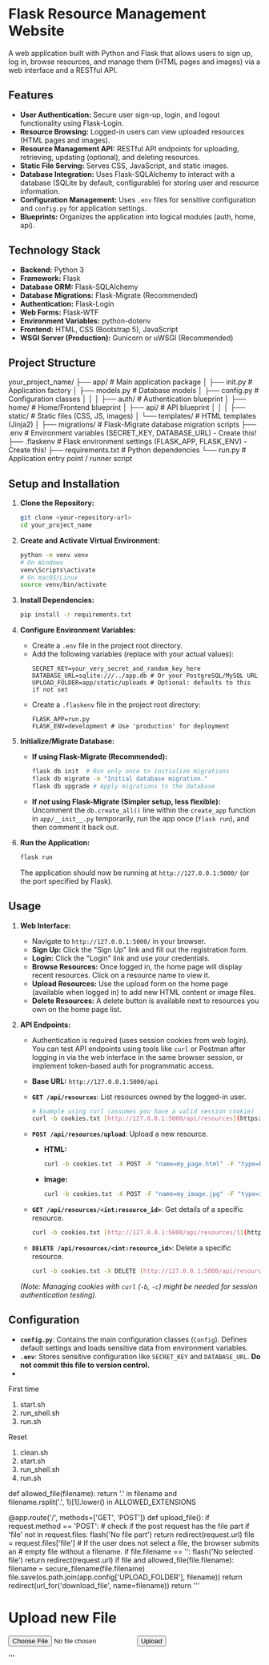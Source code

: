 # Flask Resource Management Website

A web application built with Python and Flask that allows users to sign up, log in, browse resources, and manage them (HTML pages and images) via a web interface and a RESTful API.

## Features

* **User Authentication:** Secure user sign-up, login, and logout functionality using Flask-Login.
* **Resource Browsing:** Logged-in users can view uploaded resources (HTML pages and images).
* **Resource Management API:** RESTful API endpoints for uploading, retrieving, updating (optional), and deleting resources.
* **Static File Serving:** Serves CSS, JavaScript, and static images.
* **Database Integration:** Uses Flask-SQLAlchemy to interact with a database (SQLite by default, configurable) for storing user and resource information.
* **Configuration Management:** Uses `.env` files for sensitive configuration and `config.py` for application settings.
* **Blueprints:** Organizes the application into logical modules (auth, home, api).

## Technology Stack

* **Backend:** Python 3
* **Framework:** Flask
* **Database ORM:** Flask-SQLAlchemy
* **Database Migrations:** Flask-Migrate (Recommended)
* **Authentication:** Flask-Login
* **Web Forms:** Flask-WTF
* **Environment Variables:** python-dotenv
* **Frontend:** HTML, CSS (Bootstrap 5), JavaScript
* **WSGI Server (Production):** Gunicorn or uWSGI (Recommended)

## Project Structure



your_project_name/
├── app/ # Main application package
│ ├── init.py # Application factory
│ ├── models.py # Database models
│ ├── config.py # Configuration classes
│ │
│ ├── auth/ # Authentication blueprint
│ ├── home/ # Home/Frontend blueprint
│ ├── api/ # API blueprint
│ │
│ ├── static/ # Static files (CSS, JS, images)
│ └── templates/ # HTML templates (Jinja2)
│
├── migrations/ # Flask-Migrate database migration scripts
├── .env # Environment variables (SECRET_KEY, DATABASE_URL) - Create this!
├── .flaskenv # Flask environment settings (FLASK_APP, FLASK_ENV) - Create this!
├── requirements.txt # Python dependencies
└── run.py # Application entry point / runner script

## Setup and Installation

1.  **Clone the Repository:**
    ```bash
    git clone <your-repository-url>
    cd your_project_name
    ```

2.  **Create and Activate Virtual Environment:**
    ```bash
    python -m venv venv
    # On Windows
    venv\Scripts\activate
    # On macOS/Linux
    source venv/bin/activate
    ```

3.  **Install Dependencies:**
    ```bash
    pip install -r requirements.txt
    ```

4.  **Configure Environment Variables:**
    * Create a `.env` file in the project root directory.
    * Add the following variables (replace with your actual values):
        ```dotenv
        SECRET_KEY=your_very_secret_and_random_key_here
        DATABASE_URL=sqlite:///../app.db # Or your PostgreSQL/MySQL URL
        UPLOAD_FOLDER=app/static/uploads # Optional: defaults to this if not set
        ```
    * Create a `.flaskenv` file in the project root directory:
        ```dotenv
        FLASK_APP=run.py
        FLASK_ENV=development # Use 'production' for deployment
        ```

5.  **Initialize/Migrate Database:**
    * **If using Flask-Migrate (Recommended):**
        ```bash
        flask db init  # Run only once to initialize migrations
        flask db migrate -m "Initial database migration."
        flask db upgrade # Apply migrations to the database
        ```
    * **If *not* using Flask-Migrate (Simpler setup, less flexible):**
        Uncomment the `db.create_all()` line within the `create_app` function in `app/__init__.py` temporarily, run the app once (`flask run`), and then comment it back out.

6.  **Run the Application:**
    ```bash
    flask run
    ```
    The application should now be running at `http://127.0.0.1:5000/` (or the port specified by Flask).

## Usage

1.  **Web Interface:**
    * Navigate to `http://127.0.0.1:5000/` in your browser.
    * **Sign Up:** Click the "Sign Up" link and fill out the registration form.
    * **Login:** Click the "Login" link and use your credentials.
    * **Browse Resources:** Once logged in, the home page will display recent resources. Click on a resource name to view it.
    * **Upload Resources:** Use the upload form on the home page (available when logged in) to add new HTML content or image files.
    * **Delete Resources:** A delete button is available next to resources you own on the home page list.

2.  **API Endpoints:**
    * Authentication is required (uses session cookies from web login). You can test API endpoints using tools like `curl` or Postman after logging in via the web interface in the same browser session, or implement token-based auth for programmatic access.
    * **Base URL:** `http://127.0.0.1:5000/api`

    * **`GET /api/resources`**: List resources owned by the logged-in user.
        ```bash
        # Example using curl (assumes you have a valid session cookie)
        curl -b cookies.txt [http://127.0.0.1:5000/api/resources](https://www.google.com/search?q=http://127.0.0.1:5000/api/resources)
        ```

    * **`POST /api/resources/upload`**: Upload a new resource.
        * **HTML:**
            ```bash
            curl -b cookies.txt -X POST -F "name=my_page.html" -F "type=html" -F "html_content=<h1>Hello World</h1><p>This is content.</p>" [http://127.0.0.1:5000/api/resources/upload](https://www.google.com/search?q=http://127.0.0.1:5000/api/resources/upload)
            ```
        * **Image:**
            ```bash
            curl -b cookies.txt -X POST -F "name=my_image.jpg" -F "type=image" -F "file=@/path/to/your/image.jpg" [http://127.0.0.1:5000/api/resources/upload](https://www.google.com/search?q=http://127.0.0.1:5000/api/resources/upload)
            ```

    * **`GET /api/resources/<int:resource_id>`**: Get details of a specific resource.
        ```bash
        curl -b cookies.txt [http://127.0.0.1:5000/api/resources/1](https://www.google.com/search?q=http://127.0.0.1:5000/api/resources/1)
        ```

    * **`DELETE /api/resources/<int:resource_id>`**: Delete a specific resource.
        ```bash
        curl -b cookies.txt -X DELETE [http://127.0.0.1:5000/api/resources/1](https://www.google.com/search?q=http://127.0.0.1:5000/api/resources/1)
        ```
    *(Note: Managing cookies with `curl` (`-b`, `-c`) might be needed for session authentication testing).*

## Configuration

* **`config.py`**: Contains the main configuration classes (`Config`). Defines default settings and loads sensitive data from environment variables.
* **`.env`**: Stores sensitive configuration like `SECRET_KEY` and `DATABASE_URL`. **Do not commit this file to version control.**
*

First time

1. start.sh
2. run_shell.sh
3. run.sh

Reset
1. clean.sh
2. start.sh
3. run_shell.sh
4. run.sh

def allowed_file(filename):
    return '.' in filename and \
           filename.rsplit('.', 1)[1].lower() in ALLOWED_EXTENSIONS

@app.route('/', methods=['GET', 'POST'])
def upload_file():
    if request.method == 'POST':
        # check if the post request has the file part
        if 'file' not in request.files:
            flash('No file part')
            return redirect(request.url)
        file = request.files['file']
        # If the user does not select a file, the browser submits an
        # empty file without a filename.
        if file.filename == '':
            flash('No selected file')
            return redirect(request.url)
        if file and allowed_file(file.filename):
            filename = secure_filename(file.filename)
            file.save(os.path.join(app.config['UPLOAD_FOLDER'], filename))
            return redirect(url_for('download_file', name=filename))
    return '''
    <!doctype html>
    <title>Upload new File</title>
    <h1>Upload new File</h1>
    <form method=post enctype=multipart/form-data>
      <input type=file name=file>
      <input type=submit value=Upload>
    </form>
    '''
